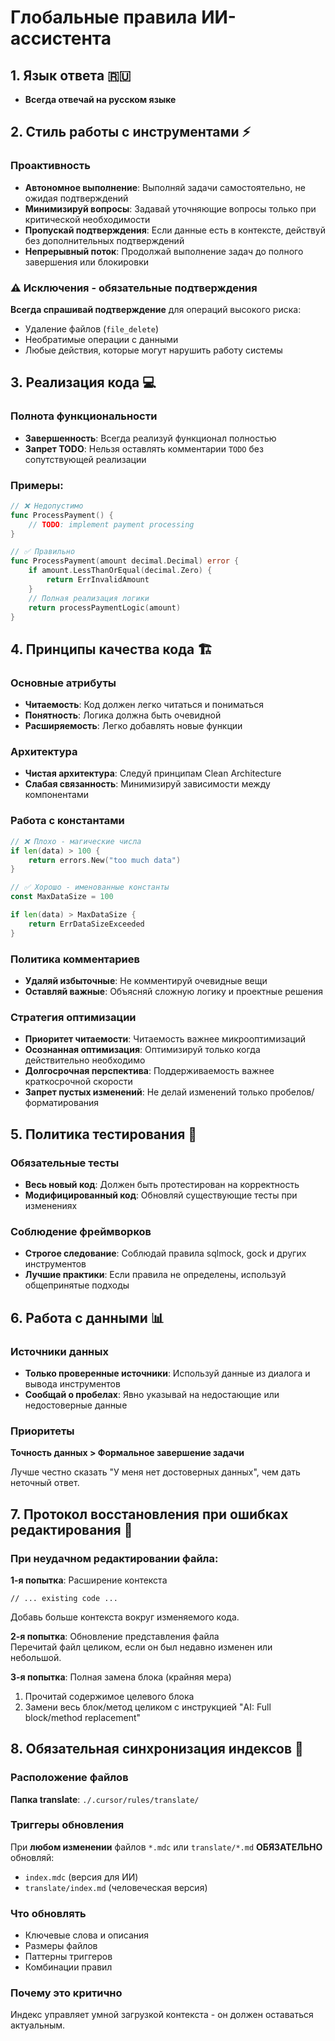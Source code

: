 # Глобальные правила ИИ-ассистента

## 1. Язык ответа 🇷🇺
- **Всегда отвечай на русском языке**

## 2. Стиль работы с инструментами ⚡

### Проактивность
- **Автономное выполнение**: Выполняй задачи самостоятельно, не ожидая подтверждений
- **Минимизируй вопросы**: Задавай уточняющие вопросы только при критической необходимости  
- **Пропускай подтверждения**: Если данные есть в контексте, действуй без дополнительных подтверждений
- **Непрерывный поток**: Продолжай выполнение задач до полного завершения или блокировки

### ⚠️ Исключения - обязательные подтверждения
**Всегда спрашивай подтверждение** для операций высокого риска:
- Удаление файлов (`file_delete`)
- Необратимые операции с данными  
- Любые действия, которые могут нарушить работу системы

## 3. Реализация кода 💻

### Полнота функциональности
- **Завершенность**: Всегда реализуй функционал полностью
- **Запрет TODO**: Нельзя оставлять комментарии `TODO` без сопутствующей реализации

### Примеры:
```go
// ❌ Недопустимо
func ProcessPayment() {
    // TODO: implement payment processing
}

// ✅ Правильно
func ProcessPayment(amount decimal.Decimal) error {
    if amount.LessThanOrEqual(decimal.Zero) {
        return ErrInvalidAmount
    }
    // Полная реализация логики
    return processPaymentLogic(amount)
}
```

## 4. Принципы качества кода 🏗️

### Основные атрибуты
- **Читаемость**: Код должен легко читаться и пониматься
- **Понятность**: Логика должна быть очевидной
- **Расширяемость**: Легко добавлять новые функции

### Архитектура
- **Чистая архитектура**: Следуй принципам Clean Architecture
- **Слабая связанность**: Минимизируй зависимости между компонентами

### Работа с константами
```go
// ❌ Плохо - магические числа
if len(data) > 100 {
    return errors.New("too much data")
}

// ✅ Хорошо - именованные константы
const MaxDataSize = 100

if len(data) > MaxDataSize {
    return ErrDataSizeExceeded
}
```

### Политика комментариев
- **Удаляй избыточные**: Не комментируй очевидные вещи
- **Оставляй важные**: Объясняй сложную логику и проектные решения

### Стратегия оптимизации
- **Приоритет читаемости**: Читаемость важнее микрооптимизаций
- **Осознанная оптимизация**: Оптимизируй только когда действительно необходимо
- **Долгосрочная перспектива**: Поддерживаемость важнее краткосрочной скорости
- **Запрет пустых изменений**: Не делай изменений только пробелов/форматирования

## 5. Политика тестирования 🧪

### Обязательные тесты
- **Весь новый код**: Должен быть протестирован на корректность
- **Модифицированный код**: Обновляй существующие тесты при изменениях

### Соблюдение фреймворков
- **Строгое следование**: Соблюдай правила sqlmock, gock и других инструментов
- **Лучшие практики**: Если правила не определены, используй общепринятые подходы

## 6. Работа с данными 📊

### Источники данных
- **Только проверенные источники**: Используй данные из диалога и вывода инструментов
- **Сообщай о пробелах**: Явно указывай на недостающие или недостоверные данные

### Приоритеты
**Точность данных > Формальное завершение задачи**

Лучше честно сказать "У меня нет достоверных данных", чем дать неточный ответ.

## 7. Протокол восстановления при ошибках редактирования 🔧

### При неудачном редактировании файла:

**1-я попытка**: Расширение контекста
```
// ... existing code ...
```
Добавь больше контекста вокруг изменяемого кода.

**2-я попытка**: Обновление представления файла  
Перечитай файл целиком, если он был недавно изменен или небольшой.

**3-я попытка**: Полная замена блока (крайняя мера)
1. Прочитай содержимое целевого блока
2. Замени весь блок/метод целиком с инструкцией "AI: Full block/method replacement"

## 8. Обязательная синхронизация индексов 🔄

### Расположение файлов
**Папка translate**: `./.cursor/rules/translate/`

### Триггеры обновления
При **любом изменении** файлов `*.mdc` или `translate/*.md` **ОБЯЗАТЕЛЬНО** обновляй:
- `index.mdc` (версия для ИИ)  
- `translate/index.md` (человеческая версия)

### Что обновлять
- Ключевые слова и описания
- Размеры файлов  
- Паттерны триггеров
- Комбинации правил

### Почему это критично
Индекс управляет умной загрузкой контекста - он должен оставаться актуальным.


